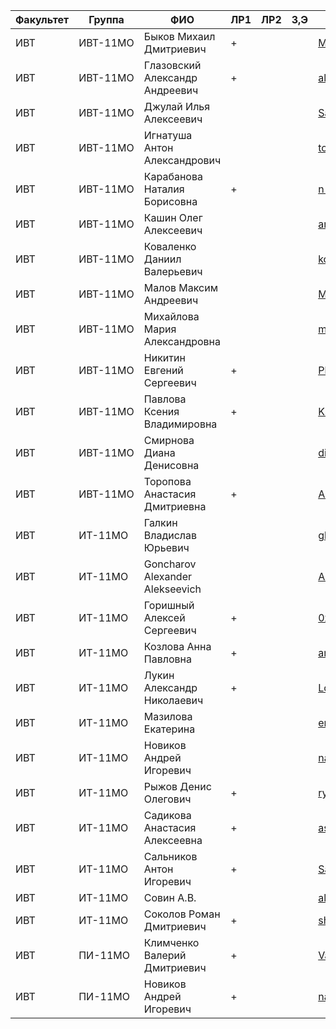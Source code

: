 Факультет | Группа   | ФИО                               | ЛР1 | ЛР2 | З,Э | Репозиторий
----------|----------|-----------------------------------|-----|-----|-----|-------------
ИВТ       | ИВТ-11МО | Быков Михаил Дмитриевич           | +   |     |     | [MishaBykov/web](https://github.com/MishaBykov/web)
ИВТ       | ИВТ-11МО | Глазовский Александр Андреевич    | +   |     |     | [alexanderglazovskiy/test](https://github.com/alexanderglazovskiy/test)
ИВТ       | ИВТ-11МО | Джулай Илья Алексеевич            |     |     |     | [Salkalin/Web-Development-Study](https://github.com/Salkalin/Web-Development-Study)
ИВТ       | ИВТ-11МО | Игнатуша Антон Александрович      |     |     |     | [toxoxa/web-development](https://github.com/toxoxa/web-development)
ИВТ       | ИВТ-11МО | Карабанова Наталия Борисовна      | +   |     |     | [n-karabanova/new_project](https://github.com/n-karabanova/new_project)
ИВТ       | ИВТ-11МО | Кашин Олег Алексеевич             |     |     |     | [amig03/Web_development](https://github.com/amig03/Web_development)
ИВТ       | ИВТ-11МО | Коваленко Даниил Валерьевич       |     |     |     | [kovalenkodaniil/web](https://github.com/kovalenkodaniil/web)
ИВТ       | ИВТ-11МО | Малов Максим Андреевич            |     |     |     | [Maksim-Malov/web](https://github.com/Maksim-Malov/web)
ИВТ       | ИВТ-11МО | Михайлова Мария Александровна     |     |     |     | [mikhaylova/web](https://github.com/mikhaylova/web)
ИВТ       | ИВТ-11МО | Никитин Евгений Сергеевич         | +   |     |     | [Phant76/web-lessons](https://github.com/Phant76/web-lessons)
ИВТ       | ИВТ-11МО | Павлова Ксения Владимировна       | +   |     |     | [Ksu-nya/project_1](https://github.com/Ksu-nya/project_1)
ИВТ       | ИВТ-11МО | Смирнова Диана Денисовна          |     |     |     | [dianasmde/web-programming](https://github.com/dianasmde/web-programming)
ИВТ       | ИВТ-11МО | Торопова Анастасия Дмитриевна     | +   |     |     | [Anastasiya-T/web-application](https://github.com/Anastasiya-T/web-application)
ИВТ       | ИТ-11МО  | Галкин Владислав Юрьевич          |     |     |     | [ghostofcod/WebDevelopment](https://github.com/ghostofcod/WebDevelopment)
ИВТ       | ИТ-11МО  | Goncharov Alexander Alekseevich   |     |     |     | [AlexGoncharov/WebDevelopmentNatelaCourse](https://github.com/AlexGoncharov/WebDevelopmentNatelaCourse)
ИВТ       | ИТ-11МО  | Горишный Алексей Сергеевич        | +   |     |     | [0x414c/webdev-course-2018](https://github.com/0x414c/webdev-course-2018)
ИВТ       | ИТ-11МО  | Козлова Анна Павловна             | +   |     |     | [annyrtd/web-programming](https://github.com/annyrtd/web-programming)
ИВТ       | ИТ-11МО  | Лукин Александр Николаевич        | +   |     |     | [Loo-Kin/WebDev2018](https://github.com/Loo-Kin/WebDev2018)
ИВТ       | ИТ-11МО  | Мазилова Екатерина                |     |     |     | [emazilova/web-programming](https://github.com/emazilova/web-programming)
ИВТ       | ИТ-11МО  | Новиков Андрей Игоревич           |     |     |     | [nandrew079/web-dev](https://github.com/nandrew079/web-dev)
ИВТ       | ИТ-11МО  | Рыжов Денис Олегович              | +   |     |     | [ryzhovdenis/web_programming](https://github.com/ryzhovdenis/web_programming)
ИВТ       | ИТ-11МО  | Садикова Анастасия Алексеевна     | +   |     |     | [asay13/Task](https://github.com/asay13/Task)
ИВТ       | ИТ-11МО  | Сальников Антон Игоревич          | +   |     |     | [SaAn96/web-programming](https://github.com/SaAn96/web-programming)
ИВТ       | ИТ-11МО  | Совин А.В.                        |     |     |     | [alohapocan/webdevelopment](https://github.com/alohapocan/webdevelopment)
ИВТ       | ИТ-11МО  | Соколов Роман Дмитриевич          | +   |     |     | [shinDOZER/web-dev](https://github.com/shinDOZER/web-dev)
ИВТ       | ПИ-11МО  | Климченко Валерий Дмитриевич      | +   |     |     | [Valeriy2912/Valeriy2912.github.io](https://github.com/Valeriy2912/Valeriy2912.github.io)
ИВТ       | ПИ-11МО  | Новиков Андрей Игоревич           | +   |     |     | [nandrew079/web-dev](https://github.com/nandrew079/web-dev)
